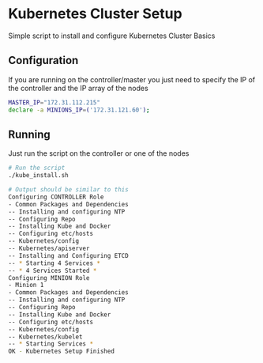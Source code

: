 # Kubernetes Cluster Setup

Simple script to install and configure Kubernetes Cluster Basics

## Configuration

If you are running on the controller/master you just need to specify the IP of the controller and the IP array of the nodes

```bash
MASTER_IP="172.31.112.215"
declare -a MINIONS_IP=('172.31.121.60');
```

## Running

Just run the script on the controller or one of the nodes

```bash
# Run the script
./kube_install.sh

# Output should be similar to this
Configuring CONTROLLER Role
- Common Packages and Dependencies
-- Installing and configuring NTP
-- Configuring Repo
-- Installing Kube and Docker
-- Configuring etc/hosts
-- Kubernetes/config
-- Kubernetes/apiserver
-- Installing and Configuring ETCD
-- * Starting 4 Services *
-- * 4 Services Started *
Configuring MINION Role
- Minion 1
- Common Packages and Dependencies
-- Installing and configuring NTP
-- Configuring Repo
-- Installing Kube and Docker
-- Configuring etc/hosts
-- Kubernetes/config
-- Kubernetes/kubelet
-- * Starting Services *
OK - Kubernetes Setup Finished
```